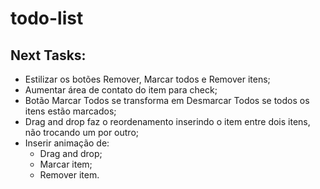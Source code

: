 # todo-list

## Next Tasks:
- Estilizar os botões Remover, Marcar todos e Remover itens;
- Aumentar área de contato do item para check;
- Botão Marcar Todos se transforma em Desmarcar Todos se todos os itens estão marcados;
- Drag and drop faz o reordenamento inserindo o item entre dois itens, não trocando um por outro;
- Inserir animação de:
  - Drag and drop;
  - Marcar item;
  - Remover item.